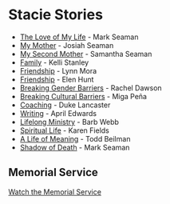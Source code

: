 # Stacie Stories

- [The Love of My Life](MarkSeaman.md) - Mark Seaman
- [My Mother](JosiahSeaman.md) - Josiah Seaman
- [My Second Mother](SamanthaSeaman.md) - Samantha Seaman
- [Family](KelliStanley.md) - Kelli Stanley
- [Friendship](LynnMora.md) - Lynn Mora
- [Friendship](ElenHunt.md) - Elen Hunt
- [Breaking Gender Barriers](RachelDawson.md) - Rachel Dawson
- [Breaking Cultural Barriers](MigaPena.md) - Miga Peña
- [Coaching](DukeLancaster.md) - Duke Lancaster
- [Writing](AprilEdwards.md) - April Edwards
- [Lifelong Ministry](BarbWebb.md) - Barb Webb
- [Spiritual Life](KarenFields.md) - Karen Fields
- [A Life of Meaning](ToddBeilman.md) - Todd Beilman
- [Shadow of Death](ShadowOfDeath.md) - Mark Seaman


## Memorial Service

<a class="btn brown" href="https://greeleyvineyardchurch.subspla.sh/sk29hjj" target="_memorial">Watch the Memorial Service</a>
